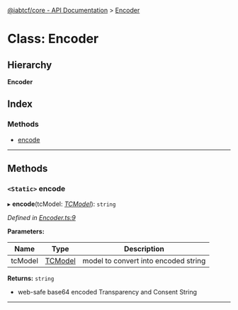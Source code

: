 [@iabtcf/core - API Documentation](../README.md) > [Encoder](../classes/encoder.md)

# Class: Encoder

## Hierarchy

**Encoder**

## Index

### Methods

* [encode](encoder.md#encode)

---

## Methods

<a id="encode"></a>

### `<Static>` encode

▸ **encode**(tcModel: *[TCModel](tcmodel.md)*): `string`

*Defined in [Encoder.ts:9](https://github.com/chrispaterson/iabtcf-es/blob/4c5d7e6/modules/core/src/Encoder.ts#L9)*

**Parameters:**

| Name | Type | Description |
| ------ | ------ | ------ |
| tcModel | [TCModel](tcmodel.md) |  model to convert into encoded string |

**Returns:** `string`
*   web-safe base64 encoded Transparency and Consent String

___

